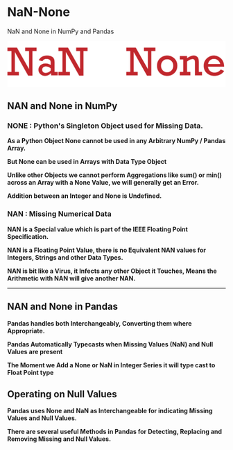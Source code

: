 # NaN-None
NaN and None in NumPy and Pandas

<img src = "NAN.png">

## NAN and None in NumPy

### NONE : Python's Singleton Object used for Missing Data.

**As a Python Object None cannot be used in any Arbitrary NumPy / Pandas Array.**

**But None can be used in Arrays with Data Type Object**

**Unlike other Objects we cannot perform Aggregations like sum() or min() across an Array with a None Value, we will generally get an Error.**

**Addition between an Integer and None is Undefined.**

### NAN : Missing Numerical Data

**NAN is a Special value which is part of the IEEE Floating Point Specification.**

**NAN is a Floating Point Value, there is no Equivalent NAN values for Integers, Strings and other Data Types.**

**NAN is bit like a Virus, it Infects any other Object it Touches, Means the Arithmetic with NAN will give another NAN.**

---------------------------------------------------------------------------------------------------------------------------

## NAN and None in Pandas

**Pandas handles both Interchangeably, Converting them where Appropriate.**

**Pandas Automatically Typecasts when Missing Values (NaN) and Null Values are present**

**The Moment we Add a None or NaN in Integer Series it will type cast to Float Point type**

## Operating on Null Values

**Pandas uses None and NaN as Interchangeable for indicating Missing Values and Null Values.**

**There are several useful Methods in Pandas for Detecting, Replacing and Removing Missing and Null Values.**
